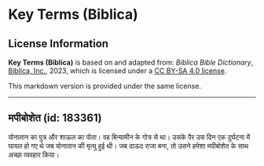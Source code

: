 # Key Terms (Biblica)

## License Information

**Key Terms (Biblica)** is based on and adapted from: _Biblica Bible Dictionary_, [Biblica, Inc.](https://www.biblica.com/), 2023, which is licensed under a [CC BY-SA 4.0 license](https://creativecommons.org/licenses/by-sa/4.0/legalcode.en).

This markdown version is provided under the same license.



--------------------------------

## मपीबोशेत (id: 183361)

योनातान का पुत्र और शाऊल का पोता। वह बिन्यामीन के गोत्र से था। उसके पैर उस दिन एक दुर्घटना में घायल हो गए थे जब योनातान की मृत्यु हुई थी। जब दाऊद राजा बना, तो उसने हमेशा मपीबोशेत के साथ अच्छा व्यवहार किया।


